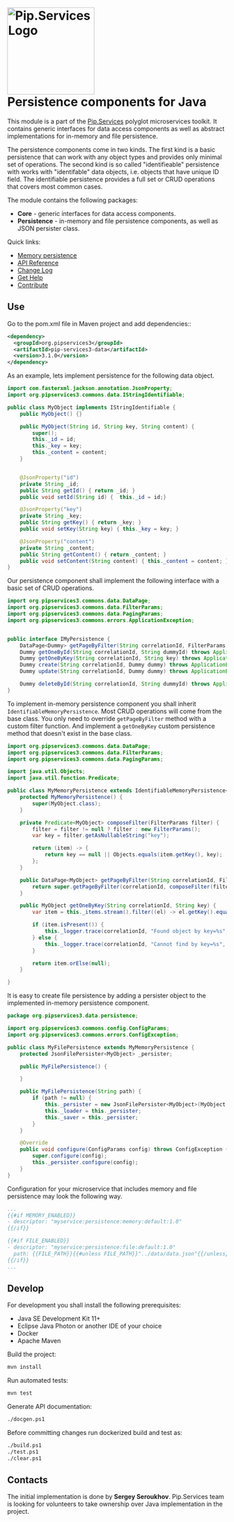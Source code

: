 # <img src="https://uploads-ssl.webflow.com/5ea5d3315186cf5ec60c3ee4/5edf1c94ce4c859f2b188094_logo.svg" alt="Pip.Services Logo" width="200"> <br/> Persistence components for Java

This module is a part of the [Pip.Services](http://pipservices.org) polyglot microservices toolkit. It contains generic interfaces for data access components as well as abstract implementations for in-memory and file persistence.

The persistence components come in two kinds. The first kind is a basic persistence that can work with any object types and provides only minimal set of operations. 
The second kind is so called "identifieable" persistence with works with "identifable" data objects, i.e. objects that have unique ID field. The identifiable persistence provides a full set or CRUD operations that covers most common cases.

The module contains the following packages:
- **Core** - generic interfaces for data access components. 
- **Persistence** - in-memory and file persistence components, as well as JSON persister class.

<a name="links"></a> Quick links:

* [Memory persistence](http://docs.pipservices.org/toolkit/recipes/memory_persistence/)
* [API Reference](https://pip-services3-java.github.io/pip-services3-data-java/)
* [Change Log](CHANGELOG.md)
* [Get Help](http://docs.pipservices.org/get_help/)
* [Contribute](http://docs.pipservices.org/contribute/)

## Use

Go to the pom.xml file in Maven project and add dependencies::
```xml
<dependency>
  <groupId>org.pipservices3</groupId>
  <artifactId>pip-services3-data</artifactId>
  <version>3.1.0</version>
</dependency>
```

As an example, lets implement persistence for the following data object.

```java
import com.fasterxml.jackson.annotation.JsonProperty;
import org.pipservices3.commons.data.IStringIdentifiable;

public class MyObject implements IStringIdentifiable {
    public MyObject() {}

    public MyObject(String id, String key, String content) {
        super();
        this._id = id;
        this._key = key;
        this._content = content;
    }


    @JsonProperty("id")
    private String _id;
    public String getId() {	return _id; }
    public void setId(String id) {	this._id = id;}

    @JsonProperty("key")
    private String _key;
    public String getKey() { return _key; }
    public void setKey(String key) { this._key = key; }

    @JsonProperty("content")
    private String _content;
    public String getContent() { return _content; }
    public void setContent(String content) { this._content = content; }
}

```

Our persistence component shall implement the following interface with a basic set of CRUD operations.

```java
import org.pipservices3.commons.data.DataPage;
import org.pipservices3.commons.data.FilterParams;
import org.pipservices3.commons.data.PagingParams;
import org.pipservices3.commons.errors.ApplicationException;


public interface IMyPersistence {
    DataPage<Dummy> getPageByFilter(String correlationId, FilterParams filter, PagingParams paging) throws ApplicationException;
    Dummy getOneById(String correlationId, String dummyId) throws ApplicationException;
    Dummy getOneByKey(String correlationId, String key) throws ApplicationException;
    Dummy create(String correlationId, Dummy dummy) throws ApplicationException;
    Dummy update(String correlationId, Dummy dummy) throws ApplicationException;

    Dummy deleteById(String correlationId, String dummyId) throws ApplicationException;
}
```

To implement in-memory persistence component you shall inherit `IdentifiableMemoryPersistence`.
Most CRUD operations will come from the base class. You only need to override `getPageByFilter` method with a custom filter function.
And implement a `getOneByKey` custom persistence method that doesn't exist in the base class.

```java
import org.pipservices3.commons.data.DataPage;
import org.pipservices3.commons.data.FilterParams;
import org.pipservices3.commons.data.PagingParams;

import java.util.Objects;
import java.util.function.Predicate;

public class MyMemoryPersistence extends IdentifiableMemoryPersistence<MyObject, String> {
    protected MyMemoryPersistence() {
        super(MyObject.class);
    }

    private Predicate<MyObject> composeFilter(FilterParams filter) {
        filter = filter != null ? filter : new FilterParams();
        var key = filter.getAsNullableString("key");

        return (item) -> {
            return key == null || Objects.equals(item.getKey(), key);
        };
    }

    public DataPage<MyObject> getPageByFilter(String correlationId, FilterParams filter, PagingParams paging) {
        return super.getPageByFilter(correlationId, composeFilter(filter), paging, null);
    }

    public MyObject getOneByKey(String correlationId, String key) {
        var item = this._items.stream().filter((el) -> el.getKey().equals(key)).findAny();

        if (item.isPresent()) {
            this._logger.trace(correlationId, "Found object by key=%s", key);
        } else {
            this._logger.trace(correlationId, "Cannot find by key=%s", key);
        }

        return item.orElse(null);
    }

}
```

It is easy to create file persistence by adding a persister object to the implemented in-memory persistence component.

```java
package org.pipservices3.data.persistence;

import org.pipservices3.commons.config.ConfigParams;
import org.pipservices3.commons.errors.ConfigException;

public class MyFilePersistence extends MyMemoryPersistence {
    protected JsonFilePersister<MyObject> _persister;

    public MyFilePersistence() {

    }

    public MyFilePersistence(String path) {
        if (path != null) {
            this._persister = new JsonFilePersister<MyObject>(MyObject.class, path);
            this._loader = this._persister;
            this._saver = this._persister;
        }
    }

    @Override
    public void configure(ConfigParams config) throws ConfigException {
        super.configure(config);
        this._persister.configure(config);
    }
}

```

Configuration for your microservice that includes memory and file persistence may look the following way.

```yaml
...
{{#if MEMORY_ENABLED}}
- descriptor: "myservice:persistence:memory:default:1.0"
{{/if}}

{{#if FILE_ENABLED}}
- descriptor: "myservice:persistence:file:default:1.0"
  path: {{FILE_PATH}}{{#unless FILE_PATH}}"../data/data.json"{{/unless}}
{{/if}}
...
```

## Develop

For development you shall install the following prerequisites:
* Java SE Development Kit 11+
* Eclipse Java Photon or another IDE of your choice
* Docker
* Apache Maven

Build the project:
```bash
mvn install
```

Run automated tests:
```bash
mvn test
```

Generate API documentation:
```bash
./docgen.ps1
```

Before committing changes run dockerized build and test as:
```bash
./build.ps1
./test.ps1
./clear.ps1
```

## Contacts

The initial implementation is done by **Sergey Seroukhov**. Pip.Services team is looking for volunteers to 
take ownership over Java implementation in the project.
